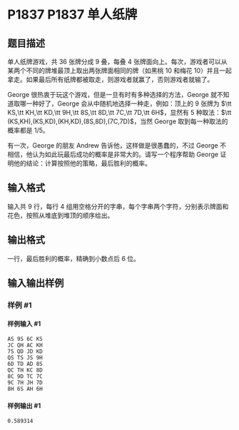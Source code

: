 # P1837 P1837 单人纸牌

## 题目描述

单人纸牌游戏，共 $36$ 张牌分成 $9$ 叠，每叠 $4$ 张牌面向上。每次，游戏者可以从某两个不同的牌堆最顶上取出两张牌面相同的牌（如黑桃 $10$ 和梅花 $10$）并且一起拿走。如果最后所有纸牌都被取走，则游戏者就赢了，否则游戏者就输了。

George 很热衷于玩这个游戏，但是一旦有时有多种选择的方法，George 就不知道取哪一种好了，George 会从中随机地选择一种走，例如：顶上的 $9$ 张牌为 $\tt KS,\tt KH,\tt KD,\tt 9H,\tt 8S,\tt 8D,\tt 7C,\tt 7D,\tt 6H$，显然有 $5$ 种取法：$\tt (KS,KH),(KS,KD),(KH,KD),(8S,8D),(7C,7D)$，当然 George 取到每一种取法的概率都是 $1/5$。

有一次，George 的朋友 Andrew 告诉他，这样做是很愚蠢的，不过 George 不相信，他认为如此玩最后成功的概率是非常大的。请写一个程序帮助 George 证明他的结论：计算按照他的策略，最后胜利的概率。

## 输入格式

输入共 $9$ 行，每行 $4$ 组用空格分开的字串，每个字串两个字符，分别表示牌面和花色，按照从堆底到堆顶的顺序给出。


## 输出格式

一行，最后胜利的概率，精确到小数点后 $6$ 位。


## 输入输出样例

### 样例 #1

#### 样例输入 #1

```
AS 9S 6C KS 
JC QH AC KH 
7S QD JD KD 
QS TS JS 9H 
6D TD AD 8S 
QC TH KC 8D 
8C 9D TC 7C 
9C 7H JH 7D 
8H 6S AH 6H
```

#### 样例输出 #1

```
0.589314
```
